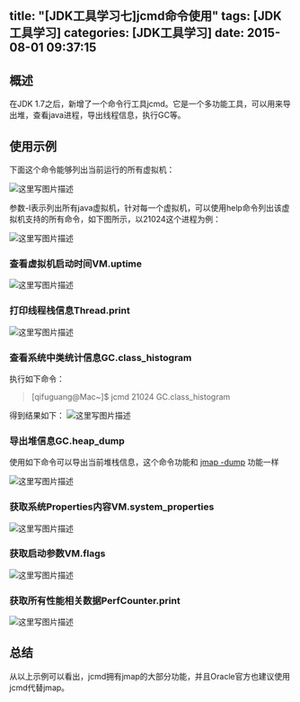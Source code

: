 title: "[JDK工具学习七]jcmd命令使用"
tags: [JDK工具学习]
categories: [JDK工具学习]
date: 2015-08-01 09:37:15
---
## 概述
在JDK 1.7之后，新增了一个命令行工具jcmd。它是一个多功能工具，可以用来导出堆，查看java进程，导出线程信息，执行GC等。

## 使用示例
下面这个命令能够列出当前运行的所有虚拟机：
<!--more-->
![这里写图片描述](http://img.blog.csdn.net/20150604171002087)

参数-l表示列出所有java虚拟机，针对每一个虚拟机，可以使用help命令列出该虚拟机支持的所有命令，如下图所示，以21024这个进程为例：

![这里写图片描述](http://img.blog.csdn.net/20150604171153752)

### 查看虚拟机启动时间VM.uptime
![这里写图片描述](http://img.blog.csdn.net/20150604171358740)

### 打印线程栈信息Thread.print
![这里写图片描述](http://img.blog.csdn.net/20150604171538533)

### 查看系统中类统计信息GC.class_histogram
执行如下命令：
> [qifuguang@Mac~]$ jcmd 21024 GC.class_histogram

得到结果如下：
![这里写图片描述](http://img.blog.csdn.net/20150604172039832)

### 导出堆信息GC.heap_dump
使用如下命令可以导出当前堆栈信息，这个命令功能和 [jmap -dump](http://blog.csdn.net/winwill2012/article/details/46337339)
功能一样

![这里写图片描述](http://img.blog.csdn.net/20150604172154322)

### 获取系统Properties内容VM.system_properties
![这里写图片描述](http://img.blog.csdn.net/20150604172452662)

### 获取启动参数VM.flags
![这里写图片描述](http://img.blog.csdn.net/20150604172713990)

### 获取所有性能相关数据PerfCounter.print
![这里写图片描述](http://img.blog.csdn.net/20150604172655777)


## 总结
从以上示例可以看出，jcmd拥有jmap的大部分功能，并且Oracle官方也建议使用jcmd代替jmap。
